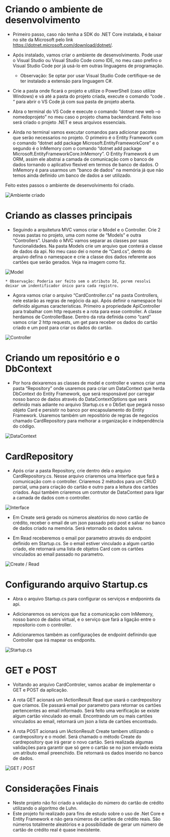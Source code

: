 # Criando o ambiente de desenvolvimento

 - Primeiro passo, caso não tenha a SDK do .NET Core instalada, é baixar no site da Microsoft pelo link https://dotnet.microsoft.com/download/dotnet/.

 - Após instalado, vamos criar o ambiente de desenvolvimento. Pode usar o Visual Studio ou Visual Studio Code como IDE, no meu caso prefiro o Visual Studio Code por já usá-lo em outras linguagens de programação. 
    * Observação: Se optar por usar Visual Studio Code certifique-se de ter instalado a extensão para linguagem C#.

 - Crie a pasta onde ficará o projeto e utilize o PowerShell (caso utilize Windows) e vá até a pasta do projeto criada, execute o comando “code . “ para abrir o VS Code já com sua pasta de projeto aberta.

 - Abra o terminal do VS Code e execute o comando “dotnet new web –o nomedoprojeto” no meu caso o projeto chama backendcard. Feito isso será criado o projeto .NET e seus arquivos essenciais.

 - Ainda no terminal vamos executar comandos para adicionar pacotes que serão necessarios no projeto. O primeiro é o Entity Framework com o comando “dotnet add package Microsoft.EntityFrameworkCore” e o segundo é o InMemory com o comando “dotnet add package Microsoft.EntityFrameworkCore.InMemory”. O Entity Framework é um ORM, assim ele abstrai a camada de comunicação com o banco de dados tornando o aplicativo flexivel em termos de banco de dados. O InMemory é para usarmos um “banco de dados” na memória já que não temos ainda definido um banco de dados a ser utilizado.
 
Feito estes passos o ambiente de desenvolvimento foi criado.

 ![Ambiente criado](/img/ambientedev.png)

# Criando as classes principais

 - Seguindo a arquitetura MVC vamos criar o Model e o Controller. Crie 2 novas pastas no projeto, uma com nome de “Models” e  outra “Controllers”. Usando o MVC vamos separar as classes por suas funcionalidades. Na pasta Models crie um arquivo que conterá a classe de dados da api. No meu caso dei o nome de “Card.cs”, dentro do arquivo defina o namespace e crie a classe dos dados referente aos cartões que serão gerados. Veja na imagem como fiz.

 ![Model](/img/model.png)  

    * Observação: Poderia ser feito sem o atributo Id, porem resolvi deixar um indentificador único para cada registro.

 - Agora vamos criar o arquivo “CardController.cs” na pasta Controllers, nele estarão as regras de negócio da api.
Após definir o namespace foi definido algumas caracteristicas. Primeiro a propriedade ApiController para trabalhar com http requests e a rota para esse controller. A classe herdamos de ControllerBase. Dentro da rota definida como “card” vamos criar 2 http requests, um get para receber os dados do cartão criado e um post para criar os dados do cartão.

 ![Controller](/img/cardcontroller.png)

# Criando um repositório e o DbContext
 - Por hora deixaremos as classes de model e controller e vamos criar uma pasta “Repository” onde usaremos para criar um DataContext que herda DbContext do Entity Framework, que será responsável por carregar nosso banco de dados através do DataContextOptions que será definido mais adiante no arquivo Startup.cs e o DbSet que pegará nosso objeto Card e persistir no banco por encapsulamento do Entity Framework. Usaremos também um repositório de regras de negocios chamado CardRepository para melhorar a organização e independência do código.
 
 ![DataContext](/img/DataContext.png)


# CardRepository

 - Após criar a pasta Repository, crie dentro dela o arquivo CardRepository.cs. Nesse arquivo criaremos uma Interface que fará a comunicação com o controller. Criaremos 2 métodos para um CRUD parcial, uma para criação do cartão e outro para a leitura dos cartões criados. Aqui também criaremos um contrutor de DataContext para ligar a camada de dados com o controller. 

 ![Interface](/img/cardrepository1.png)

 - Em Create será gerado os números aleatórios do novo cartão de crédito, receber o email de um json passado pelo post e salvar no banco de dados criado na memória. Será retornado os dados salvos.

 - Em Read receberemos o email por parametro através do endpoint definido em Startup.cs. Se o email estiver vinculado a algum cartão criado, ele retornará  uma lista de objetos Card com os cartões vinculados ao email passado no parametro.

 ![Create / Read](/img/cardrepository2.png)

# Configurando arquivo Startup.cs

 - Abra o arquivo Startup.cs para configurar os serviços e endponints da api. 

 - Adicionaremos os serviços que faz a comunicação com InMemory, nosso banco de dados virtual, e o serviço que fará a ligação entre o repositorio com o controller.

 - Adicionaremos também as configurações de endpoint definindo que Controller que irá mapear os endponits.

 ![Startup.cs](/img/startup.png)

# GET e POST

 - Voltando ao arquivo CardControler, vamos acabar de implementar o GET e POST da aplicação.

 - A rota GET acionará um IActionResult Read que usará o cardrepository que criamos. Ele passará email por parametro para retornar os cartões pertencentes ao email informado. Será feito uma verificação se existe algum cartão vinculado ao email. Encontrando um ou mais cartões vinculados ao email, retornará um json a lista de cartões encontrado.

 - A rota POST acionará um IActionResult Create tambem utilizando o cardrepository e o model. Será chamado o método Create do cardrepository que irá gerar o novo cartão. Será realizada algumas validações para garantir que só gere o cartão se no json enviado exista um atributo email preenchido. Ele retornará os dados inserido no banco de dados.

 ![GET / POST](/img/getpost.png)

# Considerações Finais

 - Neste projeto não foi criado a validação do número do cartão de crédito utilizando o algoritmo de Luhn.
 - Este projeto foi realizado para fins de estudo sobre o uso de .Net Core e Entity Framework e não gera números de cartões de crédito reais. São números totalmente aleatórios e a possibilidade de gerar um número de cartão de crédito real é quase inexistente.

 







